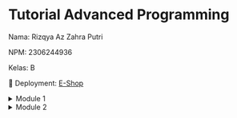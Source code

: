# Tutorial Advanced Programming

Nama: Rizqya Az Zahra Putri

NPM: 2306244936

Kelas: B

🔗 Deployment: [E-Shop](embarrassed-perle-rizqyazzahra-c19841c3.koyeb.app/)

<details>
<summary>Module 1</summary>

## Reflection 1
_Clean code principles_ dan _secure coding_ practices yang saya terapkan antara lain:
* **Pemberian nama yang bermakna**: Saya menggunakan nama yang jelas dan deskriptif untuk penamaan class, method, dan variable. Penamaan ini mempermudah untuk memahami kode. Sebagai contoh, method seperti `findProductById` dan `deleteProductPage`, serta nama kelas seperti `ProductController`, `ProductService`, atau `ProductRepository`. 
* **Menghindari pengulangan kode**: Saya mengimplementasikan method `findProductById` yang dapat digunakan baik untuk edit dan delete produk, sehingga tidak terdapat duplikasi kode 
* **Penggunaan method yang efisien**: Setiap method yang ada dipastikan memiliki satu tujuan utama, yang tercermin dari nama metodenya, seperti create, edit, dan delete
* **Penggunaan UUID**: Menggunakan UUID sebagai ID produk untuk mencegah percobaan akses berulang dan menghindari ID yang mudah diprediksi, sehingga meningkatkan keamanan sistem.

## Reflection 2
### 1. Unit Test

Setelah menulis unit test, saya merasa bahwa unit test sangat membantu dalam memastikan kode berjalan sesuai dengan yang diharapkan. Unit test dapat membantu saya dalam mendeteksi potensi kesalahan tanpa harus menjalankan berulang kali keseluruhan program secara manual.

Jumlah unit test dalam suatu class tergantung pada kompleksitas dan jumlah fungsionalitas yang ada. Idealnya, mencakup semua method yang penting dan setidaknya dengan beberapa skenario, seperti positive dan negative cases.

Untuk memastikan bahwa unit test yang dibuat sudah cukup, kita dapat menggunakan metrik _code coverage_. _Code coverage_ ini akan mengukur sejauh mana source code diuji oleh unit test. Namun, mencapai _code coverage_ 100% tidak selalu berarti bahwa kode bebas dari bug atau _error_. Unit test hanya menguji skenario yang telah diprediksi, tetapi tidak dapat sepenuhnya menjamin tidak ada bug tersembunyi atau _error_ yang muncul akibat kombinasi kondisi yang tidak diuji. Maka dari itu, tetap memerlukan praktik test lain, seperti _integration testing_, _manual testing_, dan _code review_ untuk memastikan kualitas perangkat lunak secara keseluruhan.

### 2. Functional Test

Membuat kelas functional test baru untuk verifikasi jumlah item dalam daftar produk dengan prosedur setup dan variabel instan yang sama seperti `CreateProductFunctionalTest.java` dapat berdampak pada kebersihan kode karena berpotensi menyebabkan duplikasi kode, yang membuatnya lebih sulit untuk dipelihara dan diperbarui. Duplikasi ini melanggar prinsip DRY (Don't Repeat Yourself) karena duplikasi kode yang fungsinya sama. Selain itu, jika ada banyak kelas pengujian dengan logika setup yang sama, maka perubahan di satu tempat harus diperbarui di banyak lokasi secara manual, meningkatkan risiko tidak konsisten.

Untuk menjaga kebersihan kode, ada beberapa pendekatan yang dapat diterapkan. Salah satunya adalah dengan membuat _base class_ yang menangani setup umum untuk semua functional test suite, sehingga kelas pengujian lain dapat mewarisinya dan menghindari duplikasi kode. Selain itu, memanfaatkan anotasi JUnit seperti `@BeforeEach` atau `@BeforeAll` dapat membantu dalam menginisialisasi variabel atau melakukan langkah persiapan sebelum setiap pengujian dijalankan. Terakhir, logika yang sering digunakan sebaiknya dipisahkan ke dalam utility class agar dapat dipanggil kembali tanpa perlu menyalin kode ke berbagai tempat. Dengan menerapkan langkah-langkah ini, kebersihan kode dapat terjaga, meningkatkan kemudahan untuk dibaca, serta proses pemeliharaan dan pengembangan menjadi lebih efisien.

</details>

<details>
<summary>Module 2</summary>

## Reflection

1. **Code Quality Issues and Fixing Strategies**
   * **Unused local variable**
     Pada `ProductRepositoryTest.java`, terdapat variabel `firstEdit` yang dideklarasikan tetapi tidak digunakan. Oleh karena itu, saya menghapus variabel tersebut untuk meningkatkan keterbacaan kode dan mengurangi potensi kebingungan.
   * **Empty method tanpa implementasi**
     - Method `setUp()` pada `ProductRepositoryTest.java` awalnya kosong tanpa komentar atau implementasi, sehingga bisa membingungkan. Saya memperbaikinya dengan menambahkan komentar yang menjelaskan bahwa method ini disiapkan untuk pengaturan awal jika diperlukan nantinya.
     - Method `contextLoads` pada `EshopApplicationTests.java` yang memang sengaja kosong. Saya menambahkan komentar yang menjelaskan bahwa metode ini dibiarkan kosong karena tujuan utamanya hanya untuk memastikan konteks aplikasi dapat dimuat tanpa kesalahan.

2. Continuous Integration and Continuous Deployment
   Menurut saya, implementasi yang saya lakukan ini telah memenuhi prinsip _Continuous Integration_ dan _Continuous Deployment_. CI terpenuhi dengan saya menggunakan Github Actions untuk menjalankan beberapa _workflow_, seperti `ci.yml`, `sonarcloud.yml`, dan `scorecard.yml`. `ci.yml` secara otomatis akan menjalankan seluruh _test_ yang sudah saya buat setiap kali ada perubahan kode (_push_ atau _pull request_), `scorecard.yml` akan menjalankan OpenSSF Scorecard untuk mengevaluasi keamanan, dan `sonarcloud.yml` yang akan menganalisis kualitas kode dengan SonarCloud. Sementara untuk CD, diterapkan melalui PaaS Koyeb. Setiap setelah perubahan kode melewati tahap CI, akan langsung di-_deploy_ tanpa langkah manual tambahan.
</details>
